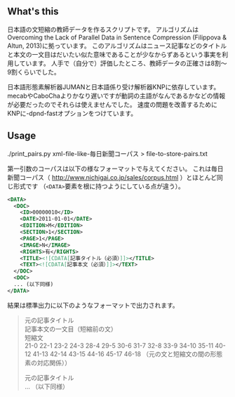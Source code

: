 ## What's this

日本語の文短縮の教師データを作るスクリプトです。
アルゴリズムはOvercoming the Lack of Parallel Data in Sentence Compression (Filippova & Altun, 2013)に拠っています。
このアルゴリズムはニュース記事などのタイトルと本文の一文目はだいたい似た意味であることが少なからずあるという事実を利用しています。
人手で（自分で）評価したところ、教師データの正確さは8割～9割くらいでした。

日本語形態素解析器JUMANと日本語係り受け解析器KNPに依存しています。
mecabやCaboChaよりかなり遅いですが動詞の主語がなんであるかなどの情報が必要だったのでそれらは使えませんでした。
速度の問題を改善するためにKNPに-dpnd-fastオプションをつけています。

## Usage

./print_pairs.py xml-file-like-毎日新聞コーパス > file-to-store-pairs.txt

第一引数のコーパスは以下の様なフォーマットで与えてください。
これは毎日新聞コーパス（ http://www.nichigai.co.jp/sales/corpus.html ）とほとんど同じ形式です
（```<DATA>```要素を根に持つようにしている点が違う）。

```xml
<DATA>
  <DOC>
    <ID>00000010</ID>
    <DATE>2011-01-01</DATE>
    <EDITION>M</EDITION>
    <SECTION>1</SECTION>
    <PAGE>1</PAGE>
    <IMAGE>N</IMAGE>
    <RIGHTS>有</RIGHTS>
    <TITLE><![CDATA[記事タイトル（必須）]]></TITLE>
    <TEXT><![CDATA[記事本文（必須）]]></TEXT>
  </DOC>
  <DOC>
  ... (以下同様)
</DATA>
```

結果は標準出力に以下のようなフォーマットで出力されます。

> 元の記事タイトル  
> 記事本文の一文目（短縮前の文）  
> 短縮文  
> 21-0 22-1 23-2 24-3 28-4 29-5 30-6 31-7 32-8 33-9 34-10 35-11 40-12 41-13 42-14 43-15 44-16 45-17 46-18 （元の文と短縮文の間の形態素の対応関係））  
>   
> 元の記事タイトル  
> ... （以下同様）  
